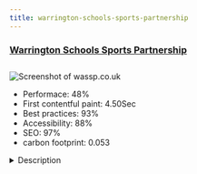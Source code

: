 ```yaml
---
title: warrington-schools-sports-partnership
---
```


<div style="height: 3rem">
  <a href="https://wassp.co.uk/"><h3>Warrington Schools Sports Partnership</h3></a>
</div>
<img loading="lazy" src="/images/thumbs/wassp.co.uk.jpg" alt="Screenshot of wassp.co.uk" />
<ul>
  <li>Performace: 48%</li>
  <li>
    First contentful paint:
    4.50Sec
  </li>
  <li>Best practices: 93%</li>
  <li>Accessibility: 88%</li>
  <li>SEO: 97%</li>
  <li>carbon footprint: 0.053</li>
</ul>
<details>
  <summary>Description</summary>
  <p>Warrington School Sports Partnership work's hard to provide access to more competitive and leadership possibilities to all young people in the Warrington Borough.

This website won the award for BEST 'Not For Profit' Website at the J & Beyond jOscars in Prague in 2017Website created with Joomla! 3.x & used an underlying Warp7 Framework & UiKit.
The guys at WaSSP, wanted a responsive, great looking website, that allowed them to easily add news stories & also add events for schools to register for competitions.
Currently uses a SSL certificate allowing use of HTTP2 & also running on PHP7</p>
</details>

